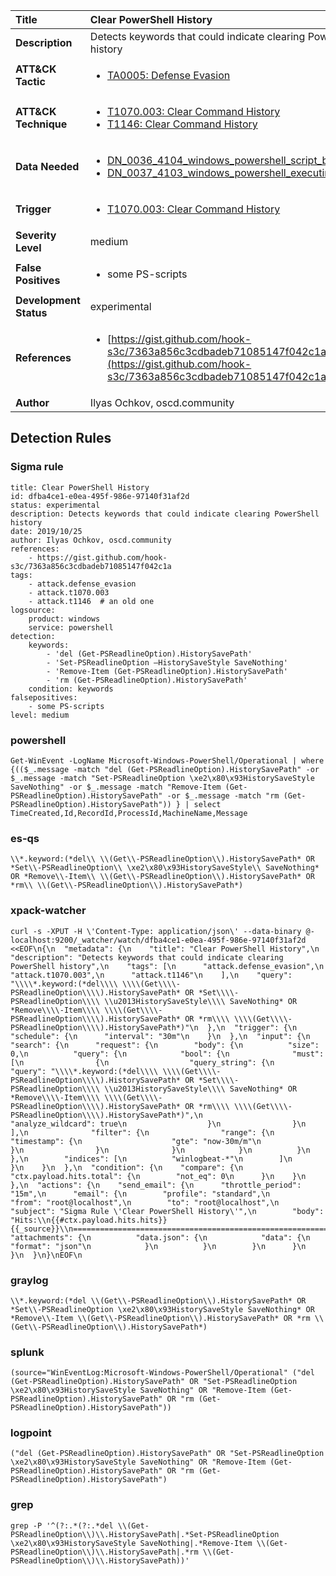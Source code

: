 | Title                    | Clear PowerShell History       |
|:-------------------------|:------------------|
| **Description**          | Detects keywords that could indicate clearing PowerShell history |
| **ATT&amp;CK Tactic**    |  <ul><li>[TA0005: Defense Evasion](https://attack.mitre.org/tactics/TA0005)</li></ul>  |
| **ATT&amp;CK Technique** | <ul><li>[T1070.003: Clear Command History](https://attack.mitre.org/techniques/T1070/003)</li><li>[T1146: Clear Command History](https://attack.mitre.org/techniques/T1146)</li></ul>  |
| **Data Needed**          | <ul><li>[DN_0036_4104_windows_powershell_script_block](../Data_Needed/DN_0036_4104_windows_powershell_script_block.md)</li><li>[DN_0037_4103_windows_powershell_executing_pipeline](../Data_Needed/DN_0037_4103_windows_powershell_executing_pipeline.md)</li></ul>  |
| **Trigger**              | <ul><li>[T1070.003: Clear Command History](../Triggers/T1070.003.md)</li></ul>  |
| **Severity Level**       | medium |
| **False Positives**      | <ul><li>some PS-scripts</li></ul>  |
| **Development Status**   | experimental |
| **References**           | <ul><li>[https://gist.github.com/hook-s3c/7363a856c3cdbadeb71085147f042c1a](https://gist.github.com/hook-s3c/7363a856c3cdbadeb71085147f042c1a)</li></ul>  |
| **Author**               | Ilyas Ochkov, oscd.community |


## Detection Rules

### Sigma rule

```
title: Clear PowerShell History
id: dfba4ce1-e0ea-495f-986e-97140f31af2d
status: experimental
description: Detects keywords that could indicate clearing PowerShell history
date: 2019/10/25
author: Ilyas Ochkov, oscd.community
references:
    - https://gist.github.com/hook-s3c/7363a856c3cdbadeb71085147f042c1a
tags:
    - attack.defense_evasion
    - attack.t1070.003
    - attack.t1146  # an old one
logsource:
    product: windows
    service: powershell
detection:
    keywords:
        - 'del (Get-PSReadlineOption).HistorySavePath'
        - 'Set-PSReadlineOption –HistorySaveStyle SaveNothing'
        - 'Remove-Item (Get-PSReadlineOption).HistorySavePath'
        - 'rm (Get-PSReadlineOption).HistorySavePath'
    condition: keywords
falsepositives:
    - some PS-scripts
level: medium

```





### powershell
    
```
Get-WinEvent -LogName Microsoft-Windows-PowerShell/Operational | where {(($_.message -match "del (Get-PSReadlineOption).HistorySavePath" -or $_.message -match "Set-PSReadlineOption \xe2\x80\x93HistorySaveStyle SaveNothing" -or $_.message -match "Remove-Item (Get-PSReadlineOption).HistorySavePath" -or $_.message -match "rm (Get-PSReadlineOption).HistorySavePath")) } | select TimeCreated,Id,RecordId,ProcessId,MachineName,Message
```


### es-qs
    
```
\\*.keyword:(*del\\ \\(Get\\-PSReadlineOption\\).HistorySavePath* OR *Set\\-PSReadlineOption\\ \xe2\x80\x93HistorySaveStyle\\ SaveNothing* OR *Remove\\-Item\\ \\(Get\\-PSReadlineOption\\).HistorySavePath* OR *rm\\ \\(Get\\-PSReadlineOption\\).HistorySavePath*)
```


### xpack-watcher
    
```
curl -s -XPUT -H \'Content-Type: application/json\' --data-binary @- localhost:9200/_watcher/watch/dfba4ce1-e0ea-495f-986e-97140f31af2d <<EOF\n{\n  "metadata": {\n    "title": "Clear PowerShell History",\n    "description": "Detects keywords that could indicate clearing PowerShell history",\n    "tags": [\n      "attack.defense_evasion",\n      "attack.t1070.003",\n      "attack.t1146"\n    ],\n    "query": "\\\\*.keyword:(*del\\\\ \\\\(Get\\\\-PSReadlineOption\\\\).HistorySavePath* OR *Set\\\\-PSReadlineOption\\\\ \\u2013HistorySaveStyle\\\\ SaveNothing* OR *Remove\\\\-Item\\\\ \\\\(Get\\\\-PSReadlineOption\\\\).HistorySavePath* OR *rm\\\\ \\\\(Get\\\\-PSReadlineOption\\\\).HistorySavePath*)"\n  },\n  "trigger": {\n    "schedule": {\n      "interval": "30m"\n    }\n  },\n  "input": {\n    "search": {\n      "request": {\n        "body": {\n          "size": 0,\n          "query": {\n            "bool": {\n              "must": [\n                {\n                  "query_string": {\n                    "query": "\\\\*.keyword:(*del\\\\ \\\\(Get\\\\-PSReadlineOption\\\\).HistorySavePath* OR *Set\\\\-PSReadlineOption\\\\ \\u2013HistorySaveStyle\\\\ SaveNothing* OR *Remove\\\\-Item\\\\ \\\\(Get\\\\-PSReadlineOption\\\\).HistorySavePath* OR *rm\\\\ \\\\(Get\\\\-PSReadlineOption\\\\).HistorySavePath*)",\n                    "analyze_wildcard": true\n                  }\n                }\n              ],\n              "filter": {\n                "range": {\n                  "timestamp": {\n                    "gte": "now-30m/m"\n                  }\n                }\n              }\n            }\n          }\n        },\n        "indices": [\n          "winlogbeat-*"\n        ]\n      }\n    }\n  },\n  "condition": {\n    "compare": {\n      "ctx.payload.hits.total": {\n        "not_eq": 0\n      }\n    }\n  },\n  "actions": {\n    "send_email": {\n      "throttle_period": "15m",\n      "email": {\n        "profile": "standard",\n        "from": "root@localhost",\n        "to": "root@localhost",\n        "subject": "Sigma Rule \'Clear PowerShell History\'",\n        "body": "Hits:\\n{{#ctx.payload.hits.hits}}{{_source}}\\n================================================================================\\n{{/ctx.payload.hits.hits}}",\n        "attachments": {\n          "data.json": {\n            "data": {\n              "format": "json"\n            }\n          }\n        }\n      }\n    }\n  }\n}\nEOF\n
```


### graylog
    
```
\\*.keyword:(*del \\(Get\\-PSReadlineOption\\).HistorySavePath* OR *Set\\-PSReadlineOption \xe2\x80\x93HistorySaveStyle SaveNothing* OR *Remove\\-Item \\(Get\\-PSReadlineOption\\).HistorySavePath* OR *rm \\(Get\\-PSReadlineOption\\).HistorySavePath*)
```


### splunk
    
```
(source="WinEventLog:Microsoft-Windows-PowerShell/Operational" ("del (Get-PSReadlineOption).HistorySavePath" OR "Set-PSReadlineOption \xe2\x80\x93HistorySaveStyle SaveNothing" OR "Remove-Item (Get-PSReadlineOption).HistorySavePath" OR "rm (Get-PSReadlineOption).HistorySavePath"))
```


### logpoint
    
```
("del (Get-PSReadlineOption).HistorySavePath" OR "Set-PSReadlineOption \xe2\x80\x93HistorySaveStyle SaveNothing" OR "Remove-Item (Get-PSReadlineOption).HistorySavePath" OR "rm (Get-PSReadlineOption).HistorySavePath")
```


### grep
    
```
grep -P '^(?:.*(?:.*del \\(Get-PSReadlineOption\\)\\.HistorySavePath|.*Set-PSReadlineOption \xe2\x80\x93HistorySaveStyle SaveNothing|.*Remove-Item \\(Get-PSReadlineOption\\)\\.HistorySavePath|.*rm \\(Get-PSReadlineOption\\)\\.HistorySavePath))'
```



